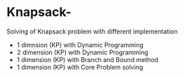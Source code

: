 # Knapsack-
Solving of Knapsack problem with different implementation
* 1 dimnsion (KP) with Dynamic Programming
* 2 dimension (KP) with Dynamic Programming
* 1 dimension (KP) with Branch and Bound method
* 1 dimension (KP) with Core Problem solving

